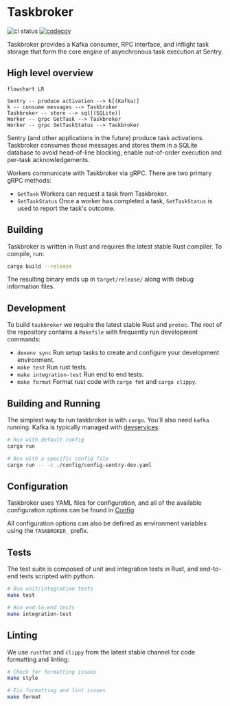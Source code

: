 # Taskbroker
![ci status](https://github.com/getsentry/taskbroker/actions/workflows/ci.yml/badge.svg)
[![codecov](https://codecov.io/gh/getsentry/taskbroker/graph/badge.svg?token=RFA2pVkzhl)](https://codecov.io/gh/getsentry/taskbroker)

Taskbroker provides a Kafka consumer, RPC interface, and inflight task storage
that form the core engine of asynchronous task execution at Sentry.

## High level overview

```mermaid
flowchart LR

Sentry -- produce activation --> k[(Kafka)]
k -- consume messages --> Taskbroker
Taskbroker -- store --> sql[(SQLite)]
Worker -- grpc GetTask --> Taskbroker
Worker -- grpc SetTaskStatus --> Taskbroker
```

Sentry (and other applications in the future) produce task activations. Taskbroker
consumes those messages and stores them in a SQLite database to avoid head-of-line
blocking, enable out-of-order execution and per-task acknowledgements.

Workers communicate with Taskbroker via gRPC. There are two primary gRPC methods:

- `GetTask` Workers can request a task from Taskbroker.
- `SetTaskStatus` Once a worker has completed a task, `SetTaskStatus` is used to
  report the task's outcome.

## Building

Taskbroker is written in Rust and requires the latest stable Rust compiler. To compile, run:

```bash
cargo build --release
```

The resulting binary ends up in `target/release/` along with debug information files.

## Development

To build `taskbroker` we require the latest stable Rust and `protoc`. The root of the repository
contains a `Makefile` with frequently run development commands:

- `devenv sync` Run setup tasks to create and configure your development
  environment.
- `make test` Run rust tests.
- `make integration-test` Run end to end tests.
- `make format` Format rust code with `cargo fmt` and `cargo clippy`.


## Building and Running

The simplest way to run taskbroker is with `cargo`. You'll also need
`kafka` running. Kafka is typically managed with [devservices](https://github.com/getsentry/devservices):

```bash
# Run with default config
cargo run

# Run with a specific config file
cargo run -- -c ./config/config-sentry-dev.yaml
```

## Configuration

Taskbroker uses YAML files for configuration, and all of the available
configuration options can be found in [Config](https://github.com/getsentry/taskbroker/blob/main/src/config.rs#L15)

All configuration options can also be defined as environment variables using
the `TASKBROKER_` prefix.

## Tests

The test suite is composed of unit and integration tests in Rust, and end-to-end tests scripted with python.

```bash
# Run unit/integration tests
make test

# Run end-to-end tests
make integration-test
```

## Linting

We use `rustfmt` and `clippy` from the latest stable channel for code formatting and linting:

```bash
# Check for formatting issues
make style

# Fix formatting and lint issues
make format
```

